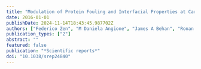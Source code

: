 ```yaml
---
title: "Modulation of Protein Fouling and Interfacial Properties at Carbon Surfaces via Immobilization of Glycans Using Aryldiazonium Chemistry"
date: 2016-01-01
publishDate: 2024-11-14T18:43:45.987702Z
authors: ["Federico Zen", "M Daniela Angione", "James A Behan", "Ronan J Cullen", "Thomas Duff", "Joana M Vasconcelos", "Eoin M Scanlan", "Paula E Colavita"]
publication_types: ["2"]
abstract: ""
featured: false
publication: "*Scientific reports*"
doi: "10.1038/srep24840"
---
```


